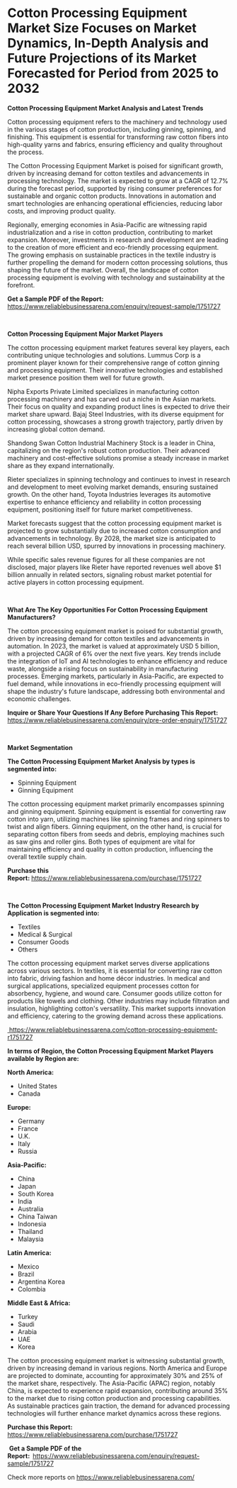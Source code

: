 <p><h1>Cotton Processing Equipment Market Size Focuses on Market Dynamics, In-Depth Analysis and Future Projections of its Market Forecasted for Period from 2025 to 2032</h1></p><p><strong>Cotton Processing Equipment Market Analysis and Latest Trends</strong></p>
<p><p>Cotton processing equipment refers to the machinery and technology used in the various stages of cotton production, including ginning, spinning, and finishing. This equipment is essential for transforming raw cotton fibers into high-quality yarns and fabrics, ensuring efficiency and quality throughout the process.</p><p>The Cotton Processing Equipment Market is poised for significant growth, driven by increasing demand for cotton textiles and advancements in processing technology. The market is expected to grow at a CAGR of 12.7% during the forecast period, supported by rising consumer preferences for sustainable and organic cotton products. Innovations in automation and smart technologies are enhancing operational efficiencies, reducing labor costs, and improving product quality.</p><p>Regionally, emerging economies in Asia-Pacific are witnessing rapid industrialization and a rise in cotton production, contributing to market expansion. Moreover, investments in research and development are leading to the creation of more efficient and eco-friendly processing equipment. The growing emphasis on sustainable practices in the textile industry is further propelling the demand for modern cotton processing solutions, thus shaping the future of the market. Overall, the landscape of cotton processing equipment is evolving with technology and sustainability at the forefront.</p></p>
<p><strong>Get a Sample PDF of the Report:&nbsp;</strong> <a href="https://www.reliablebusinessarena.com/enquiry/request-sample/1751727?utm_campaign=3121&utm_medium=2&utm_source=Github&utm_content=ia&utm_term=10042025&utm_id=cotton-processing-equipment">https://www.reliablebusinessarena.com/enquiry/request-sample/1751727</a></p>
<p>&nbsp;</p>
<p><strong>Cotton Processing Equipment Major Market Players</strong></p>
<p><p>The cotton processing equipment market features several key players, each contributing unique technologies and solutions. Lummus Corp is a prominent player known for their comprehensive range of cotton ginning and processing equipment. Their innovative technologies and established market presence position them well for future growth.</p><p>Nipha Exports Private Limited specializes in manufacturing cotton processing machinery and has carved out a niche in the Asian markets. Their focus on quality and expanding product lines is expected to drive their market share upward. Bajaj Steel Industries, with its diverse equipment for cotton processing, showcases a strong growth trajectory, partly driven by increasing global cotton demand.</p><p>Shandong Swan Cotton Industrial Machinery Stock is a leader in China, capitalizing on the region's robust cotton production. Their advanced machinery and cost-effective solutions promise a steady increase in market share as they expand internationally.</p><p>Rieter specializes in spinning technology and continues to invest in research and development to meet evolving market demands, ensuring sustained growth. On the other hand, Toyota Industries leverages its automotive expertise to enhance efficiency and reliability in cotton processing equipment, positioning itself for future market competitiveness.</p><p>Market forecasts suggest that the cotton processing equipment market is projected to grow substantially due to increased cotton consumption and advancements in technology. By 2028, the market size is anticipated to reach several billion USD, spurred by innovations in processing machinery.</p><p>While specific sales revenue figures for all these companies are not disclosed, major players like Rieter have reported revenues well above $1 billion annually in related sectors, signaling robust market potential for active players in cotton processing equipment.</p></p>
<p>&nbsp;</p>
<p><strong>What Are The Key Opportunities For Cotton Processing Equipment Manufacturers?</strong></p>
<p><p>The cotton processing equipment market is poised for substantial growth, driven by increasing demand for cotton textiles and advancements in automation. In 2023, the market is valued at approximately USD 5 billion, with a projected CAGR of 6% over the next five years. Key trends include the integration of IoT and AI technologies to enhance efficiency and reduce waste, alongside a rising focus on sustainability in manufacturing processes. Emerging markets, particularly in Asia-Pacific, are expected to fuel demand, while innovations in eco-friendly processing equipment will shape the industry's future landscape, addressing both environmental and economic challenges.</p></p>
<p><strong>Inquire or Share Your Questions If Any Before Purchasing This Report:</strong> <a href="https://www.reliablebusinessarena.com/enquiry/pre-order-enquiry/1751727?utm_campaign=3121&utm_medium=2&utm_source=Github&utm_content=ia&utm_term=10042025&utm_id=cotton-processing-equipment">https://www.reliablebusinessarena.com/enquiry/pre-order-enquiry/1751727</a></p>
<p>&nbsp;</p>
<p><strong>Market Segmentation</strong></p>
<p><strong>The Cotton Processing Equipment Market Analysis by types is segmented into:</strong></p>
<p><ul><li>Spinning Equipment</li><li>Ginning Equipment</li></ul></p>
<p><p>The cotton processing equipment market primarily encompasses spinning and ginning equipment. Spinning equipment is essential for converting raw cotton into yarn, utilizing machines like spinning frames and ring spinners to twist and align fibers. Ginning equipment, on the other hand, is crucial for separating cotton fibers from seeds and debris, employing machines such as saw gins and roller gins. Both types of equipment are vital for maintaining efficiency and quality in cotton production, influencing the overall textile supply chain.</p></p>
<p><strong>Purchase this Report:&nbsp;</strong><a href="https://www.reliablebusinessarena.com/purchase/1751727?utm_campaign=3121&utm_medium=2&utm_source=Github&utm_content=ia&utm_term=10042025&utm_id=cotton-processing-equipment">https://www.reliablebusinessarena.com/purchase/1751727</a></p>
<p>&nbsp;</p>
<p><strong>The Cotton Processing Equipment Market Industry Research by Application is segmented into:</strong></p>
<p><ul><li>Textiles</li><li>Medical & Surgical</li><li>Consumer Goods</li><li>Others</li></ul></p>
<p><p>The cotton processing equipment market serves diverse applications across various sectors. In textiles, it is essential for converting raw cotton into fabric, driving fashion and home décor industries. In medical and surgical applications, specialized equipment processes cotton for absorbency, hygiene, and wound care. Consumer goods utilize cotton for products like towels and clothing. Other industries may include filtration and insulation, highlighting cotton's versatility. This market supports innovation and efficiency, catering to the growing demand across these applications.</p></p>
<p><a href="https://www.reliablebusinessarena.com/cotton-processing-equipment-r1751727?utm_campaign=3121&utm_medium=2&utm_source=Github&utm_content=ia&utm_term=10042025&utm_id=cotton-processing-equipment">&nbsp;https://www.reliablebusinessarena.com/cotton-processing-equipment-r1751727</a></p>
<p><strong>In terms of Region, the Cotton Processing Equipment Market Players available by Region are:</strong></p>
<p>
    <p> <strong> North America: </strong>
        <ul>
            <li>United States</li>
            <li>Canada</li>
        </ul>
        </p> 
    <p> <strong> Europe: </strong>
        <ul>
            <li>Germany</li>
            <li>France</li>
            <li>U.K.</li>
            <li>Italy</li>
            <li>Russia</li>
        </ul>
        </p> 
    <p> <strong> Asia-Pacific: </strong>
        <ul>
            <li>China</li>
            <li>Japan</li>
            <li>South Korea</li>
            <li>India</li>
            <li>Australia</li>
            <li>China Taiwan</li>
            <li>Indonesia</li>
            <li>Thailand</li>
            <li>Malaysia</li>
        </ul>
        </p> 
    <p> <strong> Latin America: </strong>
        <ul>
            <li>Mexico</li>
            <li>Brazil</li>
            <li>Argentina Korea</li>
            <li>Colombia</li>
        </ul>
        </p> 
    <p> <strong> Middle East & Africa: </strong>
        <ul>
            <li>Turkey</li>
            <li>Saudi</li>
            <li>Arabia</li>
            <li>UAE</li>
            <li>Korea</li>
        </ul>
    </p>
    </p>
<p><p>The cotton processing equipment market is witnessing substantial growth, driven by increasing demand in various regions. North America and Europe are projected to dominate, accounting for approximately 30% and 25% of the market share, respectively. The Asia-Pacific (APAC) region, notably China, is expected to experience rapid expansion, contributing around 35% to the market due to rising cotton production and processing capabilities. As sustainable practices gain traction, the demand for advanced processing technologies will further enhance market dynamics across these regions.</p></p>
<p><strong>Purchase this Report: </strong><a href="https://www.reliablebusinessarena.com/purchase/1751727?utm_campaign=3121&utm_medium=2&utm_source=Github&utm_content=ia&utm_term=10042025&utm_id=cotton-processing-equipment">https://www.reliablebusinessarena.com/purchase/1751727</a></p>
<p>&nbsp;<strong>Get a Sample PDF of the Report:&nbsp;&nbsp;</strong><a href="https://www.reliablebusinessarena.com/enquiry/request-sample/1751727?utm_campaign=3121&utm_medium=2&utm_source=Github&utm_content=ia&utm_term=10042025&utm_id=cotton-processing-equipment">https://www.reliablebusinessarena.com/enquiry/request-sample/1751727</a></p>
<p><strong></strong></p>
<p>Check more reports on <a href="https://www.reliablebusinessarena.com/?utm_campaign=3121&utm_medium=2&utm_source=Github&utm_content=ia&utm_term=10042025&utm_id=cotton-processing-equipment">https://www.reliablebusinessarena.com/</a></p>